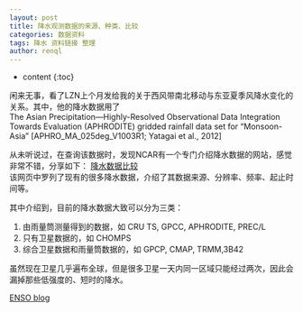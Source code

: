 ```yaml
---
layout: post
title: 降水观测数据的来源、种类、比较
categories: 数据资料
tags: 降水 资料链接 整理
author: renql
---
```


* content
{:toc}

闲来无事，看了LZN上个月发给我的关于西风带南北移动与东亚夏季风降水变化的关系。其中，他的降水数据用了   
The Asian Precipitation—Highly-Resolved Observational Data Integration Towards Evaluation (APHRODITE)
gridded rainfall data set for “Monsoon-Asia” [APHRO_MA_025deg_V1003R1; Yatagai et al., 2012]     

从未听说过，在查询该数据时，发现NCAR有一个专门介绍降水数据的网站，感觉非常不错，分享如下：
<a href="https://climatedataguide.ucar.edu/climate-data/precipitation-data-sets-overview-comparison-table" target="_blank">降水数据比较</a>  
该网页中罗列了现有的很多降水数据，介绍了其数据来源、分辨率、频率、起止时间等。

其中介绍到，目前的降水数据大致可以分为三类：   
1. 由雨量筒测量得到的数据，如 CRU TS, GPCC, APHRODITE, PREC/L   
2. 只有卫星数据的，如 CHOMPS   
3. 综合卫星数据和雨量筒数据的，如 GPCP, CMAP, TRMM,3B42   

虽然现在卫星几乎遍布全球，但是很多卫星一天内同一区域只能经过两次，因此会漏掉那些低强度的、短时的降水。


<a href="https://www.climate.gov/news-features/department/enso-blog" target="_blank"> ENSO blog </a> 

